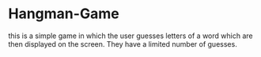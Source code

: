 # Hangman-Game

this is a simple game in which the user guesses letters of a word which are then displayed on the screen. They have a limited number of guesses.
